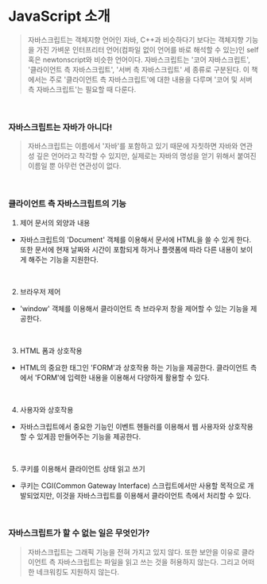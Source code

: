 # JavaScript 소개

> 자바스크립트는 객체지향 언어인 자바, C++과 비슷하다기 보다는 객체지향 기능을 가진 가벼운 인터프리터 언어(컴파일 없이 언어를 바로 해석할 수 있는)인 self 혹은 newtonscript와 비슷한 언어이다. 자바스크립트는 '코어 자바스크립트', '클라이언트 측 자바스크립트', '서버 측 자바스크립트' 세 종류로 구분된다. 이 책에서는 주로 '클라이언트 측 자바스크립트'에 대한 내용을 다루며 '코어 및 서버 측 자바스크립트'는 필요할 때 다룬다.

<br>

### 자바스크립트는 자바가 아니다!
 > 자바스크립트는 이름에서 '자바'를 포함하고 있기 때문에 자칫하면 자바와 연관성 깊은 언어라고 착각할 수 있지만, 실제로는 자바의 명성을 얻기 위해서 붙여진 이름일 뿐 아무런 연관성이 없다.

<br>

 ### 클라이언트 측 자바스크립트의 기능
1. 제어 문서의 외양과 내용
- 자바스크립트의 'Document' 객체를 이용해서 문서에 HTML을 쓸 수 있게 한다. 또한 문서에 현재 날짜와 시간이 포함되게 하거나 플랫폼에 따라 다른 내용이 보이게 해주는 기능을 지원한다.

<br>

2. 브라우저 제어
- 'window' 객체를 이용해서 클라이언트 측 브라우저 창을 제어할 수 있는 기능을 제공한다.

<br>

3. HTML 폼과 상호작용
- HTML의 중요한 태그인 'FORM'과 상호작용 하는 기능을 제공한다. 클라이언트 측에서 'FORM'에 입력한 내용을 이용해서 다양하게 활용할 수 있다.

<br>

4. 사용자와 상호작용
- 자바스크립트에서 중요한 기능인 이벤트 헨들러를 이용해서 웹 사용자와 상호작용할 수 있게끔 만들어주는 기능을 제공한다.

<br>

5. 쿠키를 이용해서 클라이언트 상태 읽고 쓰기
- 쿠키는 CGI(Common Gateway Interface) 스크립트에서만 사용할 목적으로 개발되었지만, 이것을 자바스크립트를 이용해서 클라이언트 측에서 처리할 수 있다.

<br>

### 자바스크립트가 할 수 없는 일은 무엇인가?
> 자바스크립트는 그래픽 기능을 전혀 가지고 있지 않다. 또한 보안을 이유로 클라이언트 측 자바스크립트는 파일을 읽고 쓰는 것을 허용하지 않는다. 그리고 어떠한 네크워킹도 지원하지 않는다.

